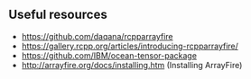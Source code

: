 ## Useful resources
* https://github.com/daqana/rcpparrayfire
* https://gallery.rcpp.org/articles/introducing-rcpparrayfire/
* https://github.com/IBM/ocean-tensor-package
* http://arrayfire.org/docs/installing.htm (Installing ArrayFire)
